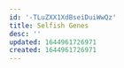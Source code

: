 ```yaml
---
id: '-TLuZXX1XdBseiDuiWwQz'
title: Selfish Genes
desc: ''
updated: 1644961726971
created: 1644961726971
---
```


